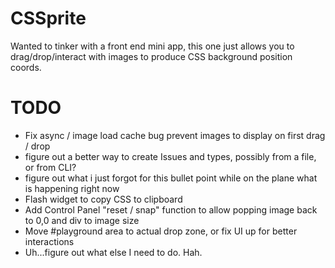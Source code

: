 CSSprite
========

Wanted to tinker with a front end mini app, this one just allows you to drag/drop/interact with images to produce CSS background position coords.


TODO
========

- Fix async / image load cache bug prevent images to display on first drag / drop
- figure out a better way to create Issues and types, possibly from a file, or from CLI?
- figure out what i just forgot for this bullet point while on the plane what is happening right now
- Flash widget to copy CSS to clipboard
- Add Control Panel "reset / snap" function to allow popping image back to 0,0 and div to image size
- Move #playground area to actual drop zone, or fix UI up for better interactions
- Uh...figure out what else I need to do. Hah.
